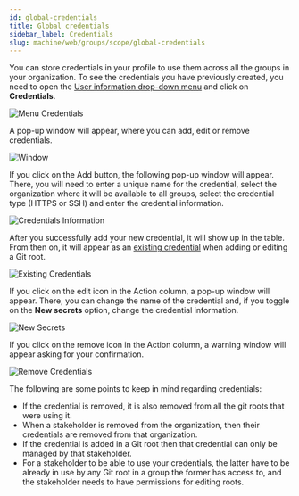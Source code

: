 ```yaml
---
id: global-credentials
title: Global credentials
sidebar_label: Credentials
slug: machine/web/groups/scope/global-credentials
---
```


You can store credentials in your
profile to use them across all
the groups in your organization.
To see the credentials you
have previously created,
you need to open the
[User information drop-down menu](/machine/web/user-information)
and click on **Credentials**.

![Menu Credentials](https://res.cloudinary.com/fluid-attacks/image/upload/v1657298600/docs/web/groups/credentials/menu_credentials.png)

A pop-up window will appear,
where you can add,
edit or remove credentials.

![Window](https://res.cloudinary.com/fluid-attacks/image/upload/v1657298600/docs/web/groups/credentials/pop_up_window.png)

If you click on the Add button,
the following pop-up window will appear.
There,
you will need to enter a unique
name for the credential,
select the organization where it
will be available to all groups,
select the credential type (HTTPS or SSH)
and enter the credential information.

![Credentials Information](https://res.cloudinary.com/fluid-attacks/image/upload/v1657298600/docs/web/groups/credentials/credentials_infor.png)

After you successfully
add your new credential,
it will show up in the table.
From then on,
it will appear as an
[existing credential](/machine/web/groups/scope/roots#existing-credentials)
when adding or editing a Git root.

![Existing Credentials](https://res.cloudinary.com/fluid-attacks/image/upload/v1657298600/docs/web/groups/credentials/existing_credential.png)

If you click on the edit icon
in the Action column,
a pop-up window will appear.
There,
you can change the name of
the credential and,
if you toggle on the
**New secrets** option,
change the credential information.

![New Secrets](https://res.cloudinary.com/fluid-attacks/image/upload/v1657298600/docs/web/groups/credentials/new_secrets.png)

If you click on the remove
icon in the Action column,
a warning window will appear
asking for your confirmation.

![Remove Credentials](https://res.cloudinary.com/fluid-attacks/image/upload/v1657298601/docs/web/groups/credentials/remove_credentials.png)

The following are some points to
keep in mind regarding credentials:

- If the credential is removed,
  it is also removed from all
  the git roots that were using it.
- When a stakeholder is removed
  from the organization,
  then their credentials are
  removed from that organization.
- If the credential is added in a
  Git root then that credential can
  only be managed by that stakeholder.
- For a stakeholder to be able
  to use your credentials,
  the latter have to be already
  in use by any Git root in a
  group the former has access to,
  and the stakeholder needs to
  have permissions for editing roots.
